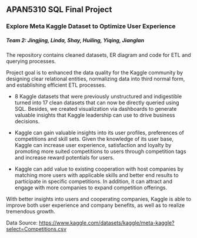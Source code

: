 ## APAN5310 SQL Final Project
### Explore Meta Kaggle Dataset to Optimize User Experience


##### Team 2: Jingjing, Linda, Shay, Huiling, Yiqing, Jianglan
The repository contains cleaned datasets, ER diagram and code for ETL and querying processes.

Project goal is to enhanced the data quality for the Kaggle community by designing clear relational entities, normalizing data into third normal form, and establishing efficient ETL processes.

- 8 Kaggle datasets that were previously unstructured and indigestible turned into 17 clean datasets that can now be directly queried using SQL. Besides, we created visualization via dashboards to generate valuable insights that Kaggle leadership can use to drive business decisions.

- Kaggle can gain valuable insights into its user profiles, preferences of competitions and skill sets. Given the knowledge of its user base, Kaggle can increase user experience, satisfaction and loyalty by promoting more suited competitions to users through competition tags and increase reward potentials for users. 

- Kaggle can add value to existing cooperation with host companies by matching more users with applicable skills and better end results to participate in specific competitions. In addition, it can attract and engage with more companies to expand competition offerings. 

With better insights into users and cooperating companies, Kaggle is able to improve both user experience and company benefits, as well as to realize tremendous growth.

Data Source: https://www.kaggle.com/datasets/kaggle/meta-kaggle?select=Competitions.csv


